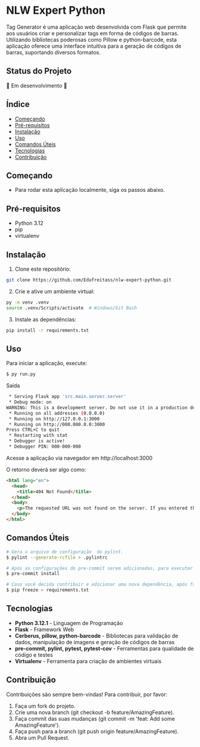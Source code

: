 # NLW Expert Python
Tag Generator é uma aplicação web desenvolvida com Flask que permite aos usuários criar e personalizar tags em forma de códigos de barras. Utilizando bibliotecas poderosas como Pillow e python-barcode, esta aplicação oferece uma interface intuitiva para a geração de códigos de barras, suportando diversos formatos.

## Status do Projeto
🚧 Em desenvolvimento 🚧

## Índice
- [Começando](#começando)
- [Pré-requisitos](#pré-requisitos)
- [Instalação](#instalação)
- [Uso](#uso)
- [Comandos Úteis](#comandos-úteis)
- [Tecnologias](#tecnologias)
- [Contribuição](#contribuição)

## Começando
- Para rodar esta aplicação localmente, siga os passos abaixo.

## Pré-requisitos
- Python 3.12
- pip
- virtualenv

## Instalação
1. Clone este repositório:
```bash
git clone https://github.com/Edufreitass/nlw-expert-python.git
```

2. Crie e ative um ambiente virtual:
```bash
py -m venv .venv
source .venv/Scripts/activate  # Windows/Git Bash
```

3. Instale as dependências:
```bash
pip install -r requirements.txt
```

## Uso
Para iniciar a aplicação, execute:
```bash
$ py run.py
```

Saída
```bash
 * Serving Flask app 'src.main.server.server'
 * Debug mode: on
WARNING: This is a development server. Do not use it in a production deployment. Use a production WSGI server instead.
 * Running on all addresses (0.0.0.0)
 * Running on http://127.0.0.1:3000
 * Running on http://000.000.0.0:3000
Press CTRL+C to quit
 * Restarting with stat
 * Debugger is active!
 * Debugger PIN: 000-000-000
```

Acesse a aplicação via navegador em http://localhost:3000

O retorno deverá ser algo como:
```html
<html lang="en">
  <head>
    <title>404 Not Found</title>
  </head>
  <body>
    <p>The requested URL was not found on the server. If you entered the URL manually please check your spelling and try again.</p>
  </body>
</html>
```

## Comandos Úteis
```bash
# Gera o arquivo de configuração  do pylint.
$ pylint --generate-rcfile > .pylintrc

# Após as configurações do pre-commit serem adicionadas, para executar a instalação delas use:
$ pre-commit install

# Caso você decida contribuir e adicionar uma nova dependência, após fazer o pip install XPTO, execute o pip freeze para adicionar no requirements.txt as dependências que foram instaladas.
$ pip freeze > requirements.txt
```

## Tecnologias
- **Python 3.12.1** - Linguagem de Programação
- **Flask** - Framework Web
- **Cerberus, pillow, python-barcode** - Bibliotecas para validação de dados, manipulação de imagens e geração de códigos de barras
- **pre-commit, pylint, pytest, pytest-cov** - Ferramentas para qualidade de código e testes
- **Virtualenv** - Ferramenta para criação de ambientes virtuais

## Contribuição
Contribuições são sempre bem-vindas! Para contribuir, por favor:

1. Faça um fork do projeto.
2. Crie uma nova branch (git checkout -b feature/AmazingFeature).
3. Faça commit das suas mudanças (git commit -m 'feat: Add some AmazingFeature').
4. Faça push para a branch (git push origin feature/AmazingFeature).
5. Abra um Pull Request.
